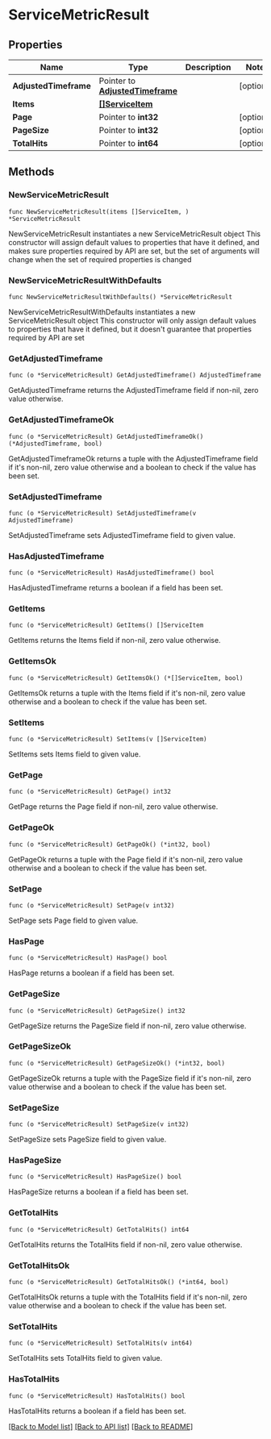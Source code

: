 # ServiceMetricResult

## Properties

Name | Type | Description | Notes
------------ | ------------- | ------------- | -------------
**AdjustedTimeframe** | Pointer to [**AdjustedTimeframe**](AdjustedTimeframe.md) |  | [optional] 
**Items** | [**[]ServiceItem**](ServiceItem.md) |  | 
**Page** | Pointer to **int32** |  | [optional] 
**PageSize** | Pointer to **int32** |  | [optional] 
**TotalHits** | Pointer to **int64** |  | [optional] 

## Methods

### NewServiceMetricResult

`func NewServiceMetricResult(items []ServiceItem, ) *ServiceMetricResult`

NewServiceMetricResult instantiates a new ServiceMetricResult object
This constructor will assign default values to properties that have it defined,
and makes sure properties required by API are set, but the set of arguments
will change when the set of required properties is changed

### NewServiceMetricResultWithDefaults

`func NewServiceMetricResultWithDefaults() *ServiceMetricResult`

NewServiceMetricResultWithDefaults instantiates a new ServiceMetricResult object
This constructor will only assign default values to properties that have it defined,
but it doesn't guarantee that properties required by API are set

### GetAdjustedTimeframe

`func (o *ServiceMetricResult) GetAdjustedTimeframe() AdjustedTimeframe`

GetAdjustedTimeframe returns the AdjustedTimeframe field if non-nil, zero value otherwise.

### GetAdjustedTimeframeOk

`func (o *ServiceMetricResult) GetAdjustedTimeframeOk() (*AdjustedTimeframe, bool)`

GetAdjustedTimeframeOk returns a tuple with the AdjustedTimeframe field if it's non-nil, zero value otherwise
and a boolean to check if the value has been set.

### SetAdjustedTimeframe

`func (o *ServiceMetricResult) SetAdjustedTimeframe(v AdjustedTimeframe)`

SetAdjustedTimeframe sets AdjustedTimeframe field to given value.

### HasAdjustedTimeframe

`func (o *ServiceMetricResult) HasAdjustedTimeframe() bool`

HasAdjustedTimeframe returns a boolean if a field has been set.

### GetItems

`func (o *ServiceMetricResult) GetItems() []ServiceItem`

GetItems returns the Items field if non-nil, zero value otherwise.

### GetItemsOk

`func (o *ServiceMetricResult) GetItemsOk() (*[]ServiceItem, bool)`

GetItemsOk returns a tuple with the Items field if it's non-nil, zero value otherwise
and a boolean to check if the value has been set.

### SetItems

`func (o *ServiceMetricResult) SetItems(v []ServiceItem)`

SetItems sets Items field to given value.


### GetPage

`func (o *ServiceMetricResult) GetPage() int32`

GetPage returns the Page field if non-nil, zero value otherwise.

### GetPageOk

`func (o *ServiceMetricResult) GetPageOk() (*int32, bool)`

GetPageOk returns a tuple with the Page field if it's non-nil, zero value otherwise
and a boolean to check if the value has been set.

### SetPage

`func (o *ServiceMetricResult) SetPage(v int32)`

SetPage sets Page field to given value.

### HasPage

`func (o *ServiceMetricResult) HasPage() bool`

HasPage returns a boolean if a field has been set.

### GetPageSize

`func (o *ServiceMetricResult) GetPageSize() int32`

GetPageSize returns the PageSize field if non-nil, zero value otherwise.

### GetPageSizeOk

`func (o *ServiceMetricResult) GetPageSizeOk() (*int32, bool)`

GetPageSizeOk returns a tuple with the PageSize field if it's non-nil, zero value otherwise
and a boolean to check if the value has been set.

### SetPageSize

`func (o *ServiceMetricResult) SetPageSize(v int32)`

SetPageSize sets PageSize field to given value.

### HasPageSize

`func (o *ServiceMetricResult) HasPageSize() bool`

HasPageSize returns a boolean if a field has been set.

### GetTotalHits

`func (o *ServiceMetricResult) GetTotalHits() int64`

GetTotalHits returns the TotalHits field if non-nil, zero value otherwise.

### GetTotalHitsOk

`func (o *ServiceMetricResult) GetTotalHitsOk() (*int64, bool)`

GetTotalHitsOk returns a tuple with the TotalHits field if it's non-nil, zero value otherwise
and a boolean to check if the value has been set.

### SetTotalHits

`func (o *ServiceMetricResult) SetTotalHits(v int64)`

SetTotalHits sets TotalHits field to given value.

### HasTotalHits

`func (o *ServiceMetricResult) HasTotalHits() bool`

HasTotalHits returns a boolean if a field has been set.


[[Back to Model list]](../README.md#documentation-for-models) [[Back to API list]](../README.md#documentation-for-api-endpoints) [[Back to README]](../README.md)



